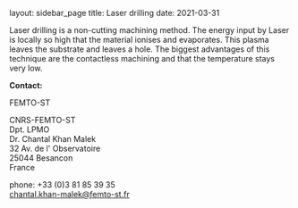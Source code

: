 layout: sidebar_page
title: Laser drilling
date: 2021-03-31

Laser drilling is a non-cutting machining method. The energy input by Laser is locally so high that the material ionises and evaporates. This plasma leaves the substrate and leaves a hole. The biggest advantages of this technique are the contactless machining and that the temperature stays very low.
<!--break-->
__Contact:__

FEMTO-ST

CNRS-FEMTO-ST  
Dpt. LPMO  
Dr. Chantal Khan Malek  
32 Av. de l' Observatoire   
25044 Besancon  
France

phone: +33 (0)3 81 85 39 35  
chantal.khan-malek@femto-st.fr